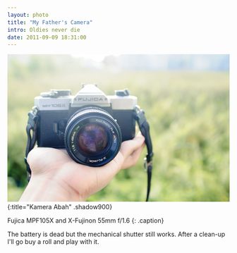 ```yaml
---
layout: photo
title: "My Father's Camera"
intro: Oldies never die
date: 2011-09-09 18:31:00
---
```


![kamera abah](/images/DSC_7190.jpg "Introducing the D90")
{:title="Kamera Abah" .shadow900}

Fujica MPF105X and X-Fujinon 55mm f/1.6
{: .caption}

The battery is dead but the mechanical shutter still works. After a clean-up I'll go buy a roll and play with it.
